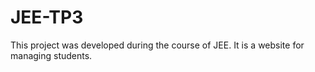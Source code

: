 # JEE-TP3
This project was developed during the course of JEE. It is a website for managing students.
